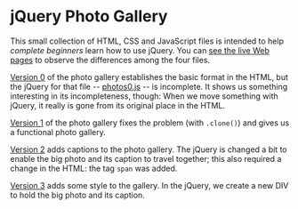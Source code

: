 # jQuery Photo Gallery

This small collection of HTML, CSS and JavaScript files is intended to help *complete beginners* learn how to use jQuery. You can [see the live Web pages](http://macloo.github.com/jquery-photo-gallery/) to observe the differences among the four files.

[Version 0](photos0.html) of the photo gallery establishes the basic format in the HTML, but the jQuery for that file -- [photos0.js](scripts/photos0.js) -- is incomplete. It shows us something interesting in its incompleteness, though: When we move something with jQuery, it really is gone from its original place in the HTML. 

[Version 1](photos1.html) of the photo gallery fixes the problem (with <code>.clone()</code>) and gives us a functional photo gallery.

[Version 2](photos2.html) adds captions to the photo gallery. The jQuery is changed a bit to enable the big photo and its caption to travel together; this also required a change in the HTML: the tag <code>span</code> was added.

[Version 3](photos3.html) adds some style to the gallery. In the jQuery, we create a new DIV to hold the big photo and its caption.
